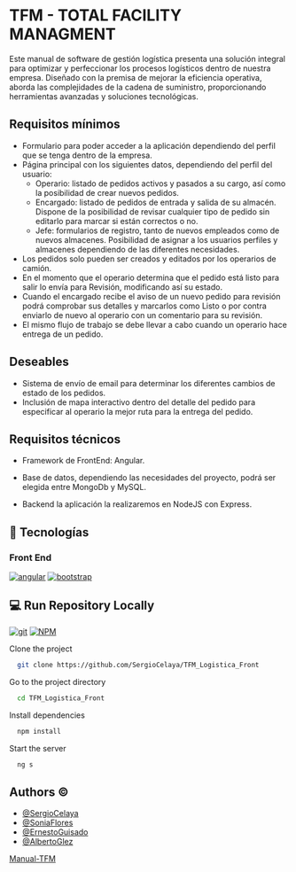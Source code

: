 
# TFM - TOTAL FACILITY MANAGMENT 

Este manual de software de gestión logística presenta una solución integral para optimizar y perfeccionar los procesos logísticos dentro de nuestra empresa. Diseñado con la premisa de mejorar la eficiencia operativa, aborda las complejidades de la cadena de suministro, proporcionando herramientas avanzadas y soluciones tecnológicas.

## Requisitos mínimos

- Formulario para poder acceder a la aplicación dependiendo del perfil que se tenga dentro de la empresa.
- Página principal con los siguientes datos, dependiendo del perfil del usuario:
    - Operario: listado de pedidos activos y pasados a su cargo, así como la posibilidad de crear nuevos pedidos.
    - Encargado: listado de pedidos de entrada y salida de su almacén. Dispone de la posibilidad de revisar cualquier tipo de pedido sin editarlo para marcar si están correctos o no.
    - Jefe: formularios de registro, tanto de nuevos empleados como de nuevos almacenes. Posibilidad de asignar a los usuarios perfiles y almacenes dependiendo de las diferentes necesidades.
- Los pedidos solo pueden ser creados y editados por los operarios de camión.
- En el momento que el operario determina que el pedido está listo para salir lo envía para Revisión, modificando así su estado.
- Cuando el encargado recibe el aviso de un nuevo pedido para revisión podrá comprobar sus detalles y marcarlos como Listo o por contra enviarlo de nuevo al operario con un comentario para su revisión.
- El mismo flujo de trabajo se debe llevar a cabo cuando un operario hace entrega de un pedido.

## Deseables

- Sistema de envío de email para determinar los diferentes cambios de estado de los pedidos.
- Inclusión de mapa interactivo dentro del detalle del pedido para especificar al operario la mejor ruta para la entrega del pedido.

## Requisitos técnicos

- Framework de FrontEnd: Angular.
 
- Base de datos, dependiendo las necesidades del proyecto, podrá ser elegida entre MongoDb y MySQL.
 
- Backend la aplicación la realizaremos en NodeJS con Express.
## 🔗 Tecnologías
### Front End
[![angular](https://img.shields.io/badge/Angular-0F0F11?style=for-the-badge&logo=angular&logoColor=white)](https://angular.io/)
[![bootstrap](https://img.shields.io/badge/bootstrap-7952B3?style=for-the-badge&logo=bootstrap&logoColor=white)](https://getbootstrap.com/)
## 💻  Run Repository Locally

[![git](https://img.shields.io/badge/git-F05032?style=for-the-badge&logo=git&logoColor=white)](https://git-scm.com/) [![NPM](https://img.shields.io/badge/NPM-CB3837?style=for-the-badge&logo=npm&logoColor=white)](https://www.npmjs.com/)

Clone the project

```bash
  git clone https://github.com/SergioCelaya/TFM_Logistica_Front
```

Go to the project directory

```bash
  cd TFM_Logistica_Front
```

Install dependencies

```bash
  npm install
```

Start the server

```bash
  ng s
```


## Authors ©️

- [@SergioCelaya](https://github.com/SergioCelaya)
- [@SoniaFlores](https://github.com/Sonia-Flores)
- [@ErnestoGuisado](https://github.com/ernestoguisado)
- [@AlbertoGlez](https://github.com/albegosu)


[Manual-TFM](Manual-TFM.pdf)
